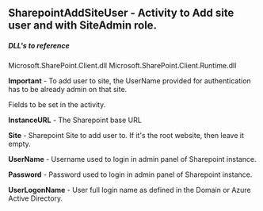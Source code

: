 ## SharepointAddSiteUser - Activity to Add site user and with SiteAdmin role.

##### DLL's to reference
Microsoft.SharePoint.Client.dll
Microsoft.SharePoint.Client.Runtime.dll

**Important** - To add user to site, the UserName provided for authentication has to be already admin on that site.

Fields to be set in the activity.

**InstanceURL** 	- The Sharepoint base URL

**Site**			- Sharepoint Site to add user to. If it's the root website, then leave it empty.

**UserName**		- Username used to login in admin panel of Sharepoint instance.

**Password**		- Password used to login in admin panel of Sharepoint instance.

**UserLogonName** 	- User full login name as defined in the Domain or Azure Active Directory.